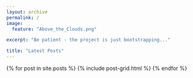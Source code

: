 ```yaml
---
layout: archive
permalink: /
image:
  feature: "Above_the_Clouds.png"

excerpt: "Be patient - the project is just bootstrapping..."

title: "Latest Posts"
---
```


<div class="tiles">
{% for post in site.posts %}
	{% include post-grid.html %}
{% endfor %}
</div><!-- /.tiles -->
